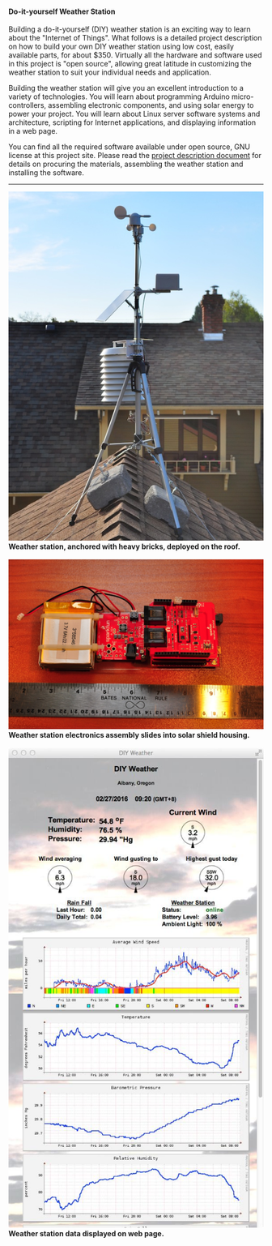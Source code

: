 <html>
<body>
<h4>Do-it-yourself Weather Station</h4>
<p>
Building a do-it-yourself (DIY) weather station is an exciting way to learn about the "Internet of Things".  What follows is a detailed project description on how to build your own DIY weather station using low cost, easily available parts, for about $350.  Virtually all the hardware and software used in this project is "open source", allowing great latitude in customizing the weather station to suit your individual needs and application.
</p>
<p>
Building the weather station will give you an excellent introduction to a variety of technologies.  You will learn about programming Arduino micro-controllers, assembling electronic components, and using solar energy to power your project.  You will learn about Linux server software systems and architecture, scripting for Internet applications, and displaying information in a web page.
</p>
<p>
You can find all the required software available under open source, GNU license at this project site.  Please read the <a href="server_model/docs/DIY Weather Project Description.pdf">project description document</a> for details on procuring the materials, assembling the weather station and installing the software.
</p>
<hr>
<img src="./docs/images/WeatherStation.jpg"><br>
<b>Weather station, anchored with heavy bricks, deployed on the roof.</b>
<br><br>
<img src="./docs/images/WeatherStationElectronics_assembly.jpg"><br>
<b>Weather station electronics assembly slides into solar shield housing.</b>
<br><br>
<img src="./docs/images/WeatherWebPage.jpg"><br>
<b>Weather station data displayed on web page.</b>
<br>
</body>
</html>
